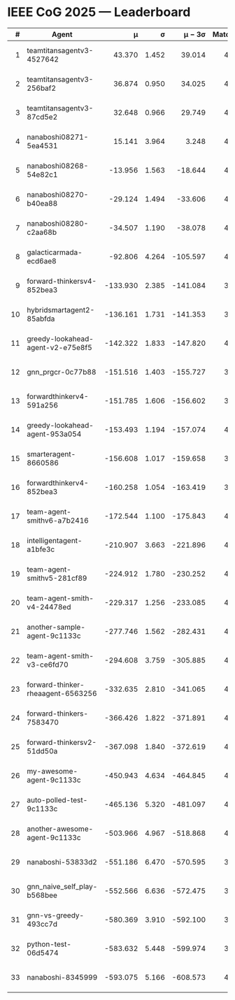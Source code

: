# IEEE CoG 2025 — Leaderboard

| # | Agent | μ | σ | μ − 3σ | Matches | Updated |
|---:|---|---:|---:|---:|---:|---|
| 1 | teamtitansagentv3-4527642 | 43.370 | 1.452 | 39.014 | 4096 | 2025-09-02 02:04 |
| 2 | teamtitansagentv3-256baf2 | 36.874 | 0.950 | 34.025 | 4334 | 2025-09-02 02:04 |
| 3 | teamtitansagentv3-87cd5e2 | 32.648 | 0.966 | 29.749 | 4458 | 2025-09-02 02:04 |
| 4 | nanaboshi08271-5ea4531 | 15.141 | 3.964 | 3.248 | 4440 | 2025-09-02 02:04 |
| 5 | nanaboshi08268-54e82c1 | -13.956 | 1.563 | -18.644 | 4720 | 2025-09-02 02:04 |
| 6 | nanaboshi08270-b40ea88 | -29.124 | 1.494 | -33.606 | 4520 | 2025-09-02 02:04 |
| 7 | nanaboshi08280-c2aa68b | -34.507 | 1.190 | -38.078 | 4700 | 2025-09-02 02:04 |
| 8 | galacticarmada-ecd6ae8 | -92.806 | 4.264 | -105.597 | 4240 | 2025-09-02 02:04 |
| 9 | forward-thinkersv4-852bea3 | -133.930 | 2.385 | -141.084 | 3655 | 2025-09-02 02:04 |
| 10 | hybridsmartagent2-85abfda | -136.161 | 1.731 | -141.353 | 3618 | 2025-09-02 02:04 |
| 11 | greedy-lookahead-agent-v2-e75e8f5 | -142.322 | 1.833 | -147.820 | 4708 | 2025-09-02 02:04 |
| 12 | gnn_prgcr-0c77b88 | -151.516 | 1.403 | -155.727 | 3440 | 2025-09-02 02:04 |
| 13 | forwardthinkerv4-591a256 | -151.785 | 1.606 | -156.602 | 3609 | 2025-09-02 02:04 |
| 14 | greedy-lookahead-agent-953a054 | -153.493 | 1.194 | -157.074 | 4688 | 2025-09-02 02:04 |
| 15 | smarteragent-8660586 | -156.608 | 1.017 | -159.658 | 3489 | 2025-09-02 02:04 |
| 16 | forwardthinkerv4-852bea3 | -160.258 | 1.054 | -163.419 | 3470 | 2025-09-02 02:04 |
| 17 | team-agent-smithv6-a7b2416 | -172.544 | 1.100 | -175.843 | 4580 | 2025-09-02 02:04 |
| 18 | intelligentagent-a1bfe3c | -210.907 | 3.663 | -221.896 | 4065 | 2025-09-02 02:04 |
| 19 | team-agent-smithv5-281cf89 | -224.912 | 1.780 | -230.252 | 4340 | 2025-09-02 02:04 |
| 20 | team-agent-smith-v4-24478ed | -229.317 | 1.256 | -233.085 | 4760 | 2025-09-02 02:04 |
| 21 | another-sample-agent-9c1133c | -277.746 | 1.562 | -282.431 | 4620 | 2025-09-02 02:04 |
| 22 | team-agent-smith-v3-ce6fd70 | -294.608 | 3.759 | -305.885 | 4520 | 2025-09-02 02:04 |
| 23 | forward-thinker-rheaagent-6563256 | -332.635 | 2.810 | -341.065 | 4568 | 2025-09-02 02:04 |
| 24 | forward-thinkers-7583470 | -366.426 | 1.822 | -371.891 | 4479 | 2025-09-02 02:04 |
| 25 | forward-thinkersv2-51dd50a | -367.098 | 1.840 | -372.619 | 4247 | 2025-09-02 02:04 |
| 26 | my-awesome-agent-9c1133c | -450.943 | 4.634 | -464.845 | 4340 | 2025-09-02 02:04 |
| 27 | auto-polled-test-9c1133c | -465.136 | 5.320 | -481.097 | 4400 | 2025-09-02 02:04 |
| 28 | another-awesome-agent-9c1133c | -503.966 | 4.967 | -518.868 | 4600 | 2025-09-02 02:04 |
| 29 | nanaboshi-53833d2 | -551.186 | 6.470 | -570.595 | 3820 | 2025-09-02 02:04 |
| 30 | gnn_naive_self_play-b568bee | -552.566 | 6.636 | -572.475 | 3000 | 2025-09-02 02:04 |
| 31 | gnn-vs-greedy-493cc7d | -580.369 | 3.910 | -592.100 | 3900 | 2025-09-02 02:04 |
| 32 | python-test-06d5474 | -583.632 | 5.448 | -599.974 | 3420 | 2025-09-02 02:04 |
| 33 | nanaboshi-8345999 | -593.075 | 5.166 | -608.573 | 4140 | 2025-09-02 02:04 |
